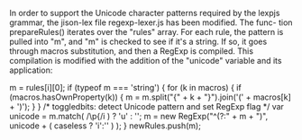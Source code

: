 In order to support the Unicode character patterns required by the lexpjs
grammar, the jison-lex file regexp-lexer.js has been modified. The func-
tion prepareRules() iterates over the "rules" array. For each rule, the
pattern is pulled into "m", and "m" is checked to see if it's a string.
If so, it goes through macros substitution, and then a RegExp is compiled.
This compilation is modified with the addition of the "unicode" variable
and its application:

m = rules[i][0];
if (typeof m === 'string') {
    for (k in macros) {
        if (macros.hasOwnProperty(k)) {
            m = m.split("{" + k + "}").join('(' + macros[k] + ')');
        }
    }
    /* toggledbits: detect Unicode pattern and set RegExp flag */
    var unicode = m.match( /\\p\{/i ) ? 'u' : '';
    m = new RegExp("^(?:" + m + ")", unicode + ( caseless ? 'i':'' ) );
}
newRules.push(m);
